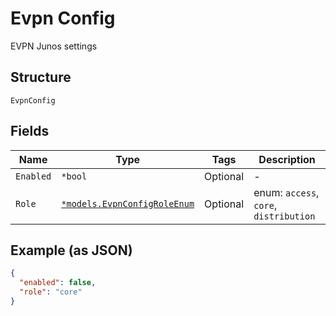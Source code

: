 
# Evpn Config

EVPN Junos settings

## Structure

`EvpnConfig`

## Fields

| Name | Type | Tags | Description |
|  --- | --- | --- | --- |
| `Enabled` | `*bool` | Optional | - |
| `Role` | [`*models.EvpnConfigRoleEnum`](../../doc/models/evpn-config-role-enum.md) | Optional | enum: `access`, `core`, `distribution` |

## Example (as JSON)

```json
{
  "enabled": false,
  "role": "core"
}
```

